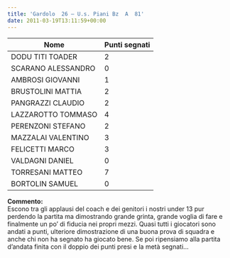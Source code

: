 ```yaml
---
title: 'Gardolo  26 – U.s. Piani Bz  A  81'
date: 2011-03-19T13:11:59+00:00
---
```

| **Nome** | **Punti segnati** |
| -------- | ----------------- |
| DODU TITI TOADER | 2 |
| SCARANO ALESSANDRO | 0 |
| AMBROSI GIOVANNI | 1 |
| BRUSTOLINI MATTIA | 2 |
| PANGRAZZI CLAUDIO | 2 |
| LAZZAROTTO TOMMASO | 4 |
| PERENZONI STEFANO | 2 |
| MAZZALAI VALENTINO | 3 |
| FELICETTI MARCO | 3 |
| VALDAGNI DANIEL | 0 |
| TORRESANI MATTEO | 7 |
| BORTOLIN SAMUEL | 0 |

**Commento:**  
Escono tra gli applausi del coach e dei genitori i nostri under 13 pur perdendo la partita ma dimostrando grande grinta, grande voglia di fare e finalmente un po’ di fiducia nei propri mezzi. Quasi tutti i giocatori sono andati a punti, ulteriore dimostrazione di una buona prova di squadra e anche chi non ha segnato ha giocato bene. Se poi ripensiamo alla partita d’andata finita con il doppio dei punti presi e la metà segnati…